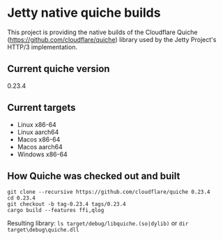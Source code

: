 # Jetty native quiche builds
This project is providing the native builds of the Cloudflare Quiche (https://github.com/cloudflare/quiche) library used by the Jetty Project's HTTP/3 implementation.

## Current quiche version
0.23.4

## Current targets
 - Linux x86-64
 - Linux aarch64
 - Macos x86-64
 - Macos aarch64
 - Windows x86-64

## How Quiche was checked out and built
```
git clone --recursive https://github.com/cloudflare/quiche 0.23.4
cd 0.23.4
git checkout -b tag-0.23.4 tags/0.23.4
cargo build --features ffi,qlog
```

Resulting library: `ls target/debug/libquiche.(so|dylib)` or `dir target\debug\quiche.dll`
